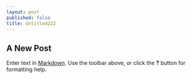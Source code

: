 ```yaml
---
layout: post
published: false
title: Untitled222
---
```

## A New Post

Enter text in [Markdown](http://daringfireball.net/projects/markdown/). Use the toolbar above, or click the **?** button for formatting help.
